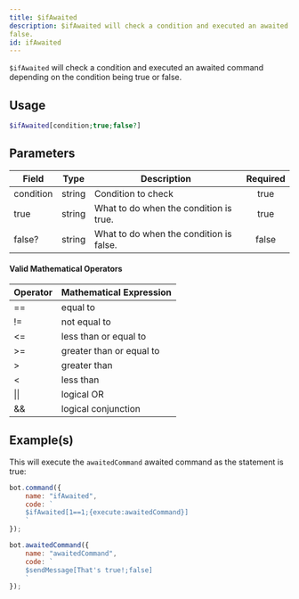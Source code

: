 ```yaml
---
title: $ifAwaited
description: $ifAwaited will check a condition and executed an awaited command depending on the condition being true or
false.
id: ifAwaited
---
```


`$ifAwaited` will check a condition and executed an awaited command depending on the condition being true or false.

## Usage

```php
$ifAwaited[condition;true;false?]
```

## Parameters

| Field     | Type   | Description                             | Required |
| --------- | ------ | --------------------------------------- | :------: |
| condition | string | Condition to check                      |   true   |
| true      | string | What to do when the condition is true.  |   true   |
| false?    | string | What to do when the condition is false. |  false   |

#### Valid Mathematical Operators

| Operator | Mathematical Expression  |
| -------- | ------------------------ |
| ==       | equal to                 |
| !=       | not equal to             |
| <=       | less than or equal to    |
| \>=      | greater than or equal to |
| \>       | greater than             |
| <        | less than                |
| \|\|     | logical OR               |
| &&       | logical conjunction      |

## Example(s)

This will execute the `awaitedCommand` awaited command as the statement is true:

```javascript
bot.command({
    name: "ifAwaited",
    code: `
    $ifAwaited[1==1;{execute:awaitedCommand}]
    `
});

bot.awaitedCommand({
    name: "awaitedCommand",
    code: `
    $sendMessage[That's true!;false]
    `
});
```